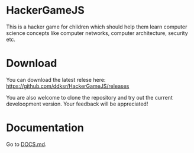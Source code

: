 HackerGameJS
============

This is a hacker game for children which should help them learn computer science concepts like computer networks, computer architecture, security etc.

Download
========

You can download the latest relese here: https://github.com/ddksr/HackerGameJS/releases

You are also welcome to clone the repository and try out the current develoopment version. Your feedback will be appreciated!

Documentation
=============

Go to [DOCS.md](DOCS.md).
